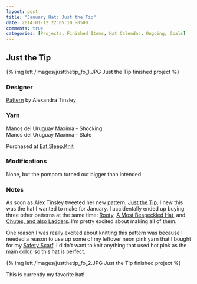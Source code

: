```yaml
---
layout: post
title: "January Hat: Just the Tip"
date: 2014-01-12 22:05:10 -0500
comments: true
categories: [Projects, Finished Items, Hat Calendar, Ongoing, Goals]
---
```


## Just the Tip

{% img left /images/justthetip_fo_1.JPG Just the Tip finished project %}

### Designer
[Pattern](http://www.ravelry.com/patterns/library/just-the-tip) by Alexandra Tinsley

### Yarn
Manos del Uruguay Maxima - Shocking  
Manos del Uruguay Maxima - Slate

Purchased at [Eat.Sleep.Knit](http://eatsleepknit.com)

### Modifications
None, but the pompom turned out bigger than intended

### Notes
As soon as Alex Tinsley tweeted her new pattern, [Just the Tip](http://www.ravelry.com/patterns/library/just-the-tip), 
I new this was the hat I wanted to make for January.
I accidentally ended up buying three other patterns at the same time: 
[Rooty](http://www.ravelry.com/patterns/library/rooty), 
[A Most Bespeckled Hat](http://www.ravelry.com/patterns/library/a-most-bespeckled-hat),
and
[Chutes, and also Ladders](http://www.ravelry.com/patterns/library/chutes-and-also-ladders).  I'm pretty
excited about making all of them.

One reason I was really excited about knitting this pattern was because I needed a reason to use up some of my
leftover neon pink yarn that I bought for my [Safety Scarf](http://www.ravelry.com/patterns/library/safety-scarf).
I didn't want to knit anything that used hot pink as the main color, so this hat is perfect.

{% img left /images/justthetip_fo_2.JPG Just the Tip finished project %}

This is currently my favorite hat!
